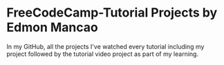 # FreeCodeCamp-Tutorial Projects by Edmon Mancao

In my GitHub, all the projects I've watched every tutorial including my project followed by the tutorial video project as part of my learning.
